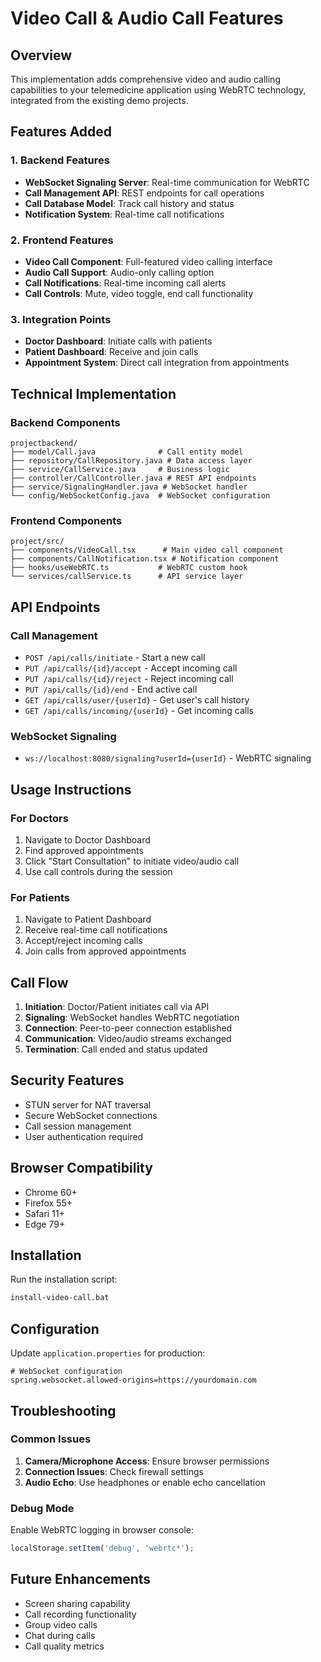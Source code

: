 # Video Call & Audio Call Features

## Overview
This implementation adds comprehensive video and audio calling capabilities to your telemedicine application using WebRTC technology, integrated from the existing demo projects.

## Features Added

### 1. Backend Features
- **WebSocket Signaling Server**: Real-time communication for WebRTC
- **Call Management API**: REST endpoints for call operations
- **Call Database Model**: Track call history and status
- **Notification System**: Real-time call notifications

### 2. Frontend Features
- **Video Call Component**: Full-featured video calling interface
- **Audio Call Support**: Audio-only calling option
- **Call Notifications**: Real-time incoming call alerts
- **Call Controls**: Mute, video toggle, end call functionality

### 3. Integration Points
- **Doctor Dashboard**: Initiate calls with patients
- **Patient Dashboard**: Receive and join calls
- **Appointment System**: Direct call integration from appointments

## Technical Implementation

### Backend Components
```
projectbackend/
├── model/Call.java              # Call entity model
├── repository/CallRepository.java # Data access layer
├── service/CallService.java     # Business logic
├── controller/CallController.java # REST API endpoints
├── service/SignalingHandler.java # WebSocket handler
└── config/WebSocketConfig.java  # WebSocket configuration
```

### Frontend Components
```
project/src/
├── components/VideoCall.tsx      # Main video call component
├── components/CallNotification.tsx # Notification component
├── hooks/useWebRTC.ts           # WebRTC custom hook
└── services/callService.ts      # API service layer
```

## API Endpoints

### Call Management
- `POST /api/calls/initiate` - Start a new call
- `PUT /api/calls/{id}/accept` - Accept incoming call
- `PUT /api/calls/{id}/reject` - Reject incoming call
- `PUT /api/calls/{id}/end` - End active call
- `GET /api/calls/user/{userId}` - Get user's call history
- `GET /api/calls/incoming/{userId}` - Get incoming calls

### WebSocket Signaling
- `ws://localhost:8080/signaling?userId={userId}` - WebRTC signaling

## Usage Instructions

### For Doctors
1. Navigate to Doctor Dashboard
2. Find approved appointments
3. Click "Start Consultation" to initiate video/audio call
4. Use call controls during the session

### For Patients
1. Navigate to Patient Dashboard
2. Receive real-time call notifications
3. Accept/reject incoming calls
4. Join calls from approved appointments

## Call Flow
1. **Initiation**: Doctor/Patient initiates call via API
2. **Signaling**: WebSocket handles WebRTC negotiation
3. **Connection**: Peer-to-peer connection established
4. **Communication**: Video/audio streams exchanged
5. **Termination**: Call ended and status updated

## Security Features
- STUN server for NAT traversal
- Secure WebSocket connections
- Call session management
- User authentication required

## Browser Compatibility
- Chrome 60+
- Firefox 55+
- Safari 11+
- Edge 79+

## Installation
Run the installation script:
```bash
install-video-call.bat
```

## Configuration
Update `application.properties` for production:
```properties
# WebSocket configuration
spring.websocket.allowed-origins=https://yourdomain.com
```

## Troubleshooting

### Common Issues
1. **Camera/Microphone Access**: Ensure browser permissions
2. **Connection Issues**: Check firewall settings
3. **Audio Echo**: Use headphones or enable echo cancellation

### Debug Mode
Enable WebRTC logging in browser console:
```javascript
localStorage.setItem('debug', 'webrtc*');
```

## Future Enhancements
- Screen sharing capability
- Call recording functionality
- Group video calls
- Chat during calls
- Call quality metrics